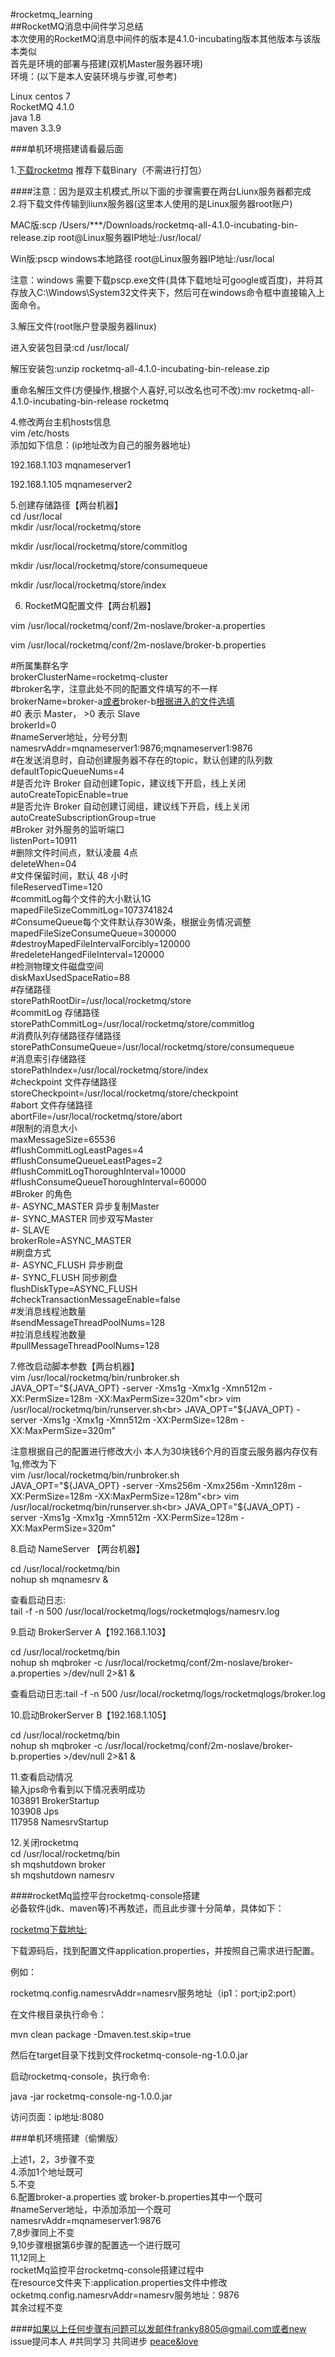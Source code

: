 #rocketmq_learning<br>
##RocketMQ消息中间件学习总结<br>
本次使用的RocketMQ消息中间件的版本是4.1.0-incubating版本其他版本与该版本类似<br>
首先是环境的部署与搭建(双机Master服务器环境)<br>
环境：(以下是本人安装环境与步骤,可参考)<br>

Linux  centos 7<br>
RocketMQ 4.1.0<br>
java 1.8<br>
maven 3.3.9 <br>

###单机环境搭建请看最后面<br>

1.[下载rocketmq](http://rocketmq.apache.org/release_notes/release-notes-4.1.0-incubating/)
推荐下载Binary（不需进行打包）<br>

####注意：因为是双主机模式,所以下面的步骤需要在两台Liunx服务器都完成<br>
2.将下载文件传输到liunx服务器(这里本人使用的是Linux服务器root账户)<br>

MAC版:scp /Users/***/Downloads/rocketmq-all-4.1.0-incubating-bin-release.zip  root@Linux服务器IP地址:/usr/local/<br>

Win版:pscp windows本地路径 root@Linux服务器IP地址:/usr/local<br>

注意：windows 需要下载pscp.exe文件(具体下载地址可google或百度)，并将其存放入C:\Windows\System32文件夹下，然后可在windows命令框中直接输入上面命令。<br>


3.解压文件(root账户登录服务器linux)<br>

进入安装包目录:cd /usr/local/<br>

解压安装包:unzip rocketmq-all-4.1.0-incubating-bin-release.zip<br>

重命名解压文件(方便操作,根据个人喜好,可以改名也可不改):mv rocketmq-all-4.1.0-incubating-bin-release rocketmq<br>


4.修改两台主机hosts信息<br>
vim /etc/hosts<br>
添加如下信息：(ip地址改为自己的服务器地址)<br>

192.168.1.103 mqnameserver1<br>

192.168.1.105 mqnameserver2<br>

5.创建存储路径【两台机器】<br>
  cd /usr/local<br>
  mkdir /usr/local/rocketmq/store<br>
  
  mkdir /usr/local/rocketmq/store/commitlog<br>
  
  mkdir /usr/local/rocketmq/store/consumequeue<br>
  
  mkdir /usr/local/rocketmq/store/index<br>
 
6. RocketMQ配置文件【两台机器】<br>

  vim /usr/local/rocketmq/conf/2m-noslave/broker-a.properties<br>

  vim /usr/local/rocketmq/conf/2m-noslave/broker-b.properties<br>

\#所属集群名字<br>
brokerClusterName=rocketmq-cluster<br>
\#broker名字，注意此处不同的配置文件填写的不一样<br>
brokerName=broker-a[或者](http://#)broker-b[根据进入的文件选填](http://#)<br>
\#0 表示 Master， >0 表示 Slave<br>
brokerId=0<br>
\#nameServer地址，分号分割<br>
namesrvAddr=mqnameserver1:9876;mqnameserver1:9876<br>
\#在发送消息时，自动创建服务器不存在的topic，默认创建的队列数<br>
defaultTopicQueueNums=4<br>
\#是否允许 Broker 自动创建Topic，建议线下开启，线上关闭<br>
autoCreateTopicEnable=true<br>
\#是否允许 Broker 自动创建订阅组，建议线下开启，线上关闭<br>
autoCreateSubscriptionGroup=true<br>
\#Broker 对外服务的监听端口<br>
listenPort=10911<br>
\#删除文件时间点，默认凌晨 4点<br>
deleteWhen=04<br>
\#文件保留时间，默认 48 小时<br>
fileReservedTime=120<br>
\#commitLog每个文件的大小默认1G<br>
mapedFileSizeCommitLog=1073741824<br>
\#ConsumeQueue每个文件默认存30W条，根据业务情况调整<br>
mapedFileSizeConsumeQueue=300000<br>
\#destroyMapedFileIntervalForcibly=120000<br>
\#redeleteHangedFileInterval=120000<br>
\#检测物理文件磁盘空间<br>
diskMaxUsedSpaceRatio=88<br>
\#存储路径<br>
storePathRootDir=/usr/local/rocketmq/store<br>
\#commitLog 存储路径<br>
storePathCommitLog=/usr/local/rocketmq/store/commitlog<br>
\#消费队列存储路径存储路径<br>
storePathConsumeQueue=/usr/local/rocketmq/store/consumequeue<br>
\#消息索引存储路径<br>
storePathIndex=/usr/local/rocketmq/store/index<br>
\#checkpoint 文件存储路径<br>
storeCheckpoint=/usr/local/rocketmq/store/checkpoint<br>
\#abort 文件存储路径<br>
abortFile=/usr/local/rocketmq/store/abort<br>
\#限制的消息大小<br>
maxMessageSize=65536<br>
\#flushCommitLogLeastPages=4<br>
\#flushConsumeQueueLeastPages=2<br>
\#flushCommitLogThoroughInterval=10000<br>
\#flushConsumeQueueThoroughInterval=60000<br>
\#Broker 的角色<br>
\#- ASYNC_MASTER 异步复制Master<br>
\#- SYNC_MASTER 同步双写Master<br>
\#- SLAVE<br>
brokerRole=ASYNC_MASTER<br>
\#刷盘方式<br>
\#- ASYNC_FLUSH 异步刷盘<br>
\#- SYNC_FLUSH 同步刷盘<br>
flushDiskType=ASYNC_FLUSH<br>
\#checkTransactionMessageEnable=false<br>
\#发消息线程池数量<br>
\#sendMessageThreadPoolNums=128<br>
\#拉消息线程池数量<br>
\#pullMessageThreadPoolNums=128<br>

7.修改启动脚本参数【两台机器】<br>
vim /usr/local/rocketmq/bin/runbroker.sh<br>
JAVA_OPT="${JAVA_OPT} -server -Xms1g -Xmx1g -Xmn512m -XX:PermSize=128m -XX:MaxPermSize=320m"<br>
vim /usr/local/rocketmq/bin/runserver.sh<br>
JAVA_OPT="${JAVA_OPT} -server -Xms1g -Xmx1g -Xmn512m -XX:PermSize=128m -XX:MaxPermSize=320m"<br>

注意根据自己的配置进行修改大小  本人为30块钱6个月的百度云服务器内存仅有1g,修改为下<br>
vim /usr/local/rocketmq/bin/runbroker.sh<br>
JAVA_OPT="${JAVA_OPT} -server -Xms256m -Xmx256m -Xmn128m -XX:PermSize=128m -XX:MaxPermSize=128m"<br>
vim /usr/local/rocketmq/bin/runserver.sh<br>
JAVA_OPT="${JAVA_OPT} -server -Xms1g -Xmx1g -Xmn512m -XX:PermSize=128m -XX:MaxPermSize=320m"<br>

8.启动 NameServer 【两台机器】<br>

cd /usr/local/rocketmq/bin<br>
nohup sh mqnamesrv &<br>

查看启动日志:<br>
tail -f -n 500 /usr/local/rocketmq/logs/rocketmqlogs/namesrv.log

9.启动 BrokerServer  A【192.168.1.103】<br>

cd /usr/local/rocketmq/bin<br>
nohup sh mqbroker -c /usr/local/rocketmq/conf/2m-noslave/broker-a.properties >/dev/null 2>&1 &<br>

查看启动日志:tail -f -n 500 /usr/local/rocketmq/logs/rocketmqlogs/broker.log<br>

10.启动BrokerServer B【192.168.1.105】<br>

cd /usr/local/rocketmq/bin<br>
nohup sh mqbroker -c /usr/local/rocketmq/conf/2m-noslave/broker-b.properties >/dev/null 2>&1 &<br>

11.查看启动情况<br>
输入jps命令看到以下情况表明成功<br>
103891 BrokerStartup<br>
103908 Jps<br>
117958 NamesrvStartup<br>

12.关闭rocketmq<br>
cd /usr/local/rocketmq/bin<br>
sh mqshutdown broker<br>
sh mqshutdown namesrv<br>

####rocketMq监控平台rocketmq-console搭建<br>
必备软件(jdk、maven等)不再敖述，而且此步骤十分简单，具体如下：<br>

[rocketmq下载地址:](https://github.com/apache/incubator-rocketmq-externals/tree/master/rocketmq-console)<br>

下载源码后，找到配置文件application.properties，并按照自己需求进行配置。<br>

例如：<br>

rocketmq.config.namesrvAddr=namesrv服务地址（ip1：port;ip2:port）<br>

在文件根目录执行命令：<br>

mvn clean package -Dmaven.test.skip=true<br>

然后在target目录下找到文件rocketmq-console-ng-1.0.0.jar<br>

启动rocketmq-console，执行命令:<br>

java -jar rocketmq-console-ng-1.0.0.jar<br>

访问页面：ip地址:8080<br>


###单机环境搭建（偷懒版）

上述1，2，3步骤不变<br>
4.添加1个地址既可<br>
5.不变<br>
6.配置broker-a.properties 或 broker-b.properties其中一个既可<br>
\#nameServer地址，中添加添加一个既可<br>
namesrvAddr=mqnameserver1:9876<br>
7,8步骤同上不变<br>
9,10步骤根据第6步骤的配置选一个进行既可<br>
11,12同上<br>
rocketMq监控平台rocketmq-console搭建过程中<br>
在resource文件夹下:application.properties文件中修改<br>
ocketmq.config.namesrvAddr=namesrv服务地址：9876<br>
其余过程不变<br>


####如果以上任何步骤有问题可以发邮件franky8805@gmail.com或者new issue提问本人
#共同学习 共同进步     [peace&love](http://#)

  

 







